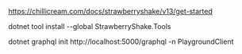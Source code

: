﻿https://chillicream.com/docs/strawberryshake/v13/get-started

dotnet tool install  --global StrawberryShake.Tools

dotnet graphql init http://localhost:5000/graphql -n PlaygroundClient